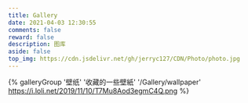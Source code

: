 ```yaml
---
title: Gallery
date: 2021-04-03 12:30:55
comments: false
reward: false
description: 图库
aside: false
top_img: https://cdn.jsdelivr.net/gh/jerryc127/CDN/Photo/photo.jpg
---
```


{% galleryGroup '壁纸' '收藏的一些壁紙' '/Gallery/wallpaper' https://i.loli.net/2019/11/10/T7Mu8Aod3egmC4Q.png %}
